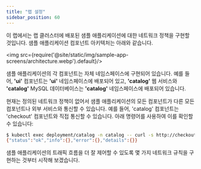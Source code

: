 ```yaml
---
title: "랩 설정"
sidebar_position: 60
---
```


이 랩에서는 랩 클러스터에 배포된 샘플 애플리케이션에 대한 네트워크 정책을 구현할 것입니다. 샘플 애플리케이션 컴포넌트 아키텍처는 아래와 같습니다.

<img src={require('@site/static/img/sample-app-screens/architecture.webp').default}/>

샘플 애플리케이션의 각 컴포넌트는 자체 네임스페이스에 구현되어 있습니다. 예를 들어, **'ui'** 컴포넌트는 **'ui'** 네임스페이스에 배포되어 있고, **'catalog'** 웹 서비스와 **'catalog'** MySQL 데이터베이스는 **'catalog'** 네임스페이스에 배포되어 있습니다.

현재는 정의된 네트워크 정책이 없어서 샘플 애플리케이션의 모든 컴포넌트가 다른 모든 컴포넌트나 외부 서비스와 통신할 수 있습니다. 예를 들어, 'catalog' 컴포넌트는 'checkout' 컴포넌트와 직접 통신할 수 있습니다. 아래 명령어를 사용하여 이를 확인할 수 있습니다:

```bash
$ kubectl exec deployment/catalog -n catalog -- curl -s http://checkout.checkout/health
{"status":"ok","info":{},"error":{},"details":{}}
```

샘플 애플리케이션의 트래픽 흐름을 더 잘 제어할 수 있도록 몇 가지 네트워크 규칙을 구현하는 것부터 시작해 보겠습니다.